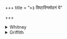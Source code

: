 +++
title = "०३ विष्टारिणमोदनं ये"

+++

<details><summary>Whitney</summary>

### Translation
3. Whoso cook the *viṣṭārín* rice-mess, ruin (*ávarti*) fastens not on  
them at any time; \[such a one\] stays (as) with Yama, goes to the gods,  
revels with the soma-drinking (*somyá*) Gandharvas.

### Notes
Ppp. has *kutas* for *kadā* in **b**, and *sāumyāis* in **d**. The  
*pada*-text writes *ávartiḥ* without division, yet the comment to Prāt.  
iii. 46 quotes the word as exemplifying the combination of final *a* and  
initial *ṛ*; the comm. understands and explains it as *a-vartti!*  
*somya* he paraphrases with *somārha*. The metrical irregularities (11 +  
12: 10 + 11 = 44) are ignored by the Anukr.
</details>

<details><summary>Griffith</summary>

Never doth want or evil fortune visit those who prepare oblation called Vishtari. He goes unto the Gods, he dwells with Yama, he joys among Gandharvas meet for Soma.
</details>
